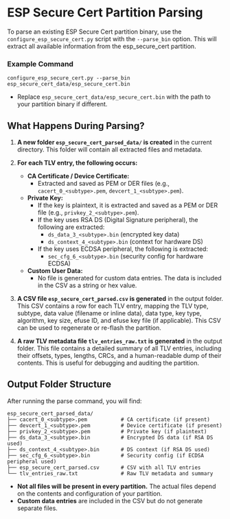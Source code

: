 # ESP Secure Cert Partition Parsing

To parse an existing ESP Secure Cert partition binary, use the `configure_esp_secure_cert.py` script with the `--parse_bin` option. This will extract all available information from the esp_secure_cert partition.

### Example Command

```
configure_esp_secure_cert.py --parse_bin esp_secure_cert_data/esp_secure_cert.bin
```

- Replace `esp_secure_cert_data/esp_secure_cert.bin` with the path to your partition binary if different.

## What Happens During Parsing?

1. **A new folder `esp_secure_cert_parsed_data/` is created** in the current directory. This folder will contain all extracted files and metadata.
2. **For each TLV entry, the following occurs:**
   - **CA Certificate / Device Certificate:**
     - Extracted and saved as PEM or DER files (e.g., `cacert_0_<subtype>.pem`, `devcert_1_<subtype>.pem`).
   - **Private Key:**
     - If the key is plaintext, it is extracted and saved as a PEM or DER file (e.g., `privkey_2_<subtype>.pem`).
     - If the key uses RSA DS (Digital Signature peripheral), the following are extracted:
       - `ds_data_3_<subtype>.bin` (encrypted key data)
       - `ds_context_4_<subtype>.bin` (context for hardware DS)
     - If the key uses ECDSA peripheral, the following is extracted:
       - `sec_cfg_6_<subtype>.bin` (security config for hardware ECDSA)
   - **Custom User Data:**
     - No file is generated for custom data entries. The data is included in the CSV as a string or hex value.

3. **A CSV file `esp_secure_cert_parsed.csv` is generated** in the output folder. This CSV contains a row for each TLV entry, mapping the TLV type, subtype, data value (filename or inline data), data type, key type, algorithm, key size, efuse ID, and efuse key file (if applicable). This CSV can be used to regenerate or re-flash the partition.

4. **A raw TLV metadata file `tlv_entries_raw.txt` is generated** in the output folder. This file contains a detailed summary of all TLV entries, including their offsets, types, lengths, CRCs, and a human-readable dump of their contents. This is useful for debugging and auditing the partition.

## Output Folder Structure

After running the parse command, you will find:

```
esp_secure_cert_parsed_data/
├── cacert_0_<subtype>.pem           # CA certificate (if present)
├── devcert_1_<subtype>.pem          # Device certificate (if present)
├── privkey_2_<subtype>.pem          # Private key (if plaintext)
├── ds_data_3_<subtype>.bin          # Encrypted DS data (if RSA DS used)
├── ds_context_4_<subtype>.bin       # DS context (if RSA DS used)
├── sec_cfg_6_<subtype>.bin          # Security config (if ECDSA peripheral used)
├── esp_secure_cert_parsed.csv       # CSV with all TLV entries
└── tlv_entries_raw.txt              # Raw TLV metadata and summary
```

- **Not all files will be present in every partition.** The actual files depend on the contents and configuration of your partition.
- **Custom data entries** are included in the CSV but do not generate separate files.

